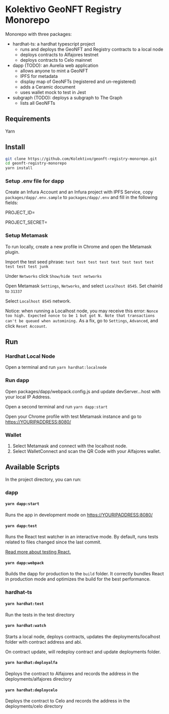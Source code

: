 # Kolektivo GeoNFT Registry Monorepo

Monorepo with three packages:

- hardhat-ts: a hardhat typescript project
  - runs and deploys the GeoNFT and Registry contracts to a local node
  - deploys contracts to Alfajores testnet
  - deploys contracts to Celo mainnet
- dapp (TODO): an Aurelia web application
  - allows anyone to mint a GeoNFT
  - IPFS for metadata
  - display map of GeoNFTs (registered and un-registered)
  - adds a Ceramic document
  - uses wallet mock to test in Jest
- subgraph (TODO): deploys a subgraph to The Graph
  - lists all GeoNFTs

## Requirements

Yarn

## Install

```bash
git clone https://github.com/Kolektivo/geonft-registry-monorepo.git
cd geonft-registry-monorepo
yarn install
```

### Setup .env file for dapp

Create an Infura Account and an Infura project with IPFS Service, copy `packages/dapp/.env.sample` to `packages/dapp/.env` and fill in the following fields:

PROJECT_ID=

PROJECT_SECRET=

### Setup Metamask

To run locally, create a new profile in Chrome and open the Metamask plugin.

Import the test seed phrase: `test test test test test test test test test test test junk`

Under `Networks` click `Show/hide test networks`

Open Metamask `Settings`, `Networks`, and select `Localhost 8545`. Set chainId to `31337`

Select `Localhost 8545` network.

Notice: when running a Localhost node, you may receive this error: `Nonce too high. Expected nonce to be 1 but got N. Note that transactions can't be queued when automining.` As a fix, go to `Settings`, `Advanced`, and click `Reset Account`.

## Run

### Hardhat Local Node

Open a terminal and run `yarn hardhat:localnode`

### Run dapp

Open packages/dapp/webpack.config.js and update devServer...host with your local IP Address.

Open a second terminal and run `yarn dapp:start`

Open your Chrome profile with test Metamask instance and go to <https://YOURIPADDRESS:8080/>

### Wallet

1) Select Metamask and connect with the localhost node.
2) Select WalletConnect and scan the QR Code with your Alfajores wallet.

## Available Scripts

In the project directory, you can run:

### dapp

#### `yarn dapp:start`

Runs the app in development mode on <https://YOURIPADDRESS:8080/>

#### `yarn dapp:test`

Runs the React test watcher in an interactive mode.
By default, runs tests related to files changed since the last commit.

[Read more about testing React.](https://facebook.github.io/create-react-app/docs/running-tests)

#### `yarn dapp:webpack`

Builds the dapp for production to the `build` folder.
It correctly bundles React in production mode and optimizes the build for the best performance.

### hardhat-ts

#### `yarn hardhat:test`

Run the tests in the test directory

#### `yarn hardhat:watch`

Starts a local node, deploys contracts, updates the deployments/localhost folder with contract address and abi.

On contract update, will redeploy contract and update deployments folder.

#### `yarn hardhat:deployalfa`

Deploys the contract to Alfajores and records the address in the deployments/alfajores directory

#### `yarn hardhat:deploycelo`

Deploys the contract to Celo and records the address in the deployments/celo directory
